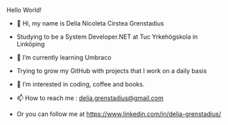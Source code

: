 Hello World!

- 👋 Hi, my name is Delia Nicoleta Cirstea Grenstadius
- Studying to be a System Developer.NET at Tuc Yrkehögskola in Linköping
- 🌱 I’m currently learning Umbraco
- Trying to grow my GitHub with projects that I work on a daily basis
- 👀 I’m interested in coding, coffee and books.

- 📫 How to reach me : delia.grenstadius@gmail.com
- Or you can follow me at https://www.linkedin.com/in/delia-grenstadius/

<!---
deliacirstea/deliacirstea is a ✨ special ✨ repository because its `README.md` (this file) appears on your GitHub profile.
You can click the Preview link to take a look at your changes.
--->
